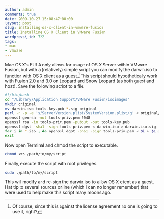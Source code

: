 ```yaml
---
author: admin
comments: true
date: 2009-10-27 15:08:47+00:00
layout: post
slug: installing-os-x-client-in-vmware-fusion
title: Installing OS X Client in VMware Fusion
wordpress\_id: 722
tags:
- mac
- vmware
---
```


Mac OS X's EULA only allows for usage of OS X Server within VMware Fusion, but with a (relatively) simple script you can modify the darwin.iso to function with OS X client as a guest.[^1] This script should hypothetically work with Fusion 2.0 and 3.0 on Leopard and Snow Leopard (as both guest and host).  Save the following script to a file.

```bash
#!/bin/bash
cd "/Library/Application Support/VMware Fusion/isoimages"
mkdir original
mv darwin.iso tools-key.pub *.sig original
perl -n -p -e 's/ServerVersion.plist/SystemVersion.plist/g' < original/darwin.iso > darwin.iso
openssl genrsa -out tools-priv.pem 2048
openssl rsa -in tools-priv.pem -pubout -out tools-key.pub
openssl dgst -sha1 -sign tools-priv.pem < darwin.iso > darwin.iso.sig
for i in *.iso ; do openssl dgst -sha1 -sign tools-priv.pem < $i > $i.sig ; done
exit
```

Now open Terminal and chmod the script to executable.

```bash
chmod 755 /path/to/my/script
```

Finally, execute the script with root privileges.

```bash
sudo ./path/to/my/script
```

This will modify and re-sign the darwin.iso to allow OS X client as a guest.  Hat tip to several sources online (which I can no longer remember) that were used to help make this script many moons ago.

[^1]: Of course, since this is against the license agreement no one is going to use it, right?
